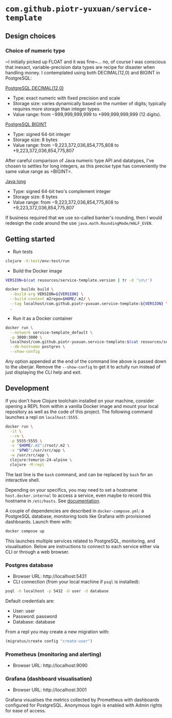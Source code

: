 # `com.github.piotr-yuxuan/service-template`

## Design choices

### Choice of numeric type

~I initially picked up FLOAT and it was fine~… no, of course I was
conscious that inexact, variable-precision data types are recipe for
disaster when handling money. I contemplated using both DECIMAL(12,0)
and BIGINT in PostgreSQL:

[PostgreSQL DECIMAL(12,0)](https://www.postgresql.org/docs/current/datatype-numeric.html)
- Type: exact numeric with fixed precision and scale
- Storage size: varies dynamically based on the number of digits; typically requires more storage than integer types.
- Value range: from −999,999,999,999 to +999,999,999,999 (12 digits).

[PostgreSQL BIGINT](https://www.postgresql.org/docs/current/datatype-numeric.html)
 - Type: signed 64-bit integer
 - Storage size: 8 bytes
 - Value range: from −9,223,372,036,854,775,808 to +9,223,372,036,854,775,807

After careful comparison of Java numeric type API and datatypes, I've
chosen to settles for long integers, as this precise type has
conveniently the same value range as =BIGINT=.

[Java long](https://docs.oracle.com/javase/tutorial/java/nutsandbolts/datatypes.html)
 - Type: signed 64-bit two's complement integer
 - Storage size: 8 bytes
 - Value range: from −9,223,372,036,854,775,808 to +9,223,372,036,854,775,807

If business required that we use so-called banker's rounding, then I
would redesign the code around the use
`java.math.RoundingMode/HALF_EVEN`.

## Getting started

- Run tests
``` zsh
clojure -X:test/env:test/run
```

- Build the Docker image
``` zsh
VERSION=$(cat resources/service-template.version | tr -d '\n\r')

docker buildx build \
  --build-arg VERSION=${VERSION} \
  --build-context m2repo=$HOME/.m2/ \
  --tag localhost/com.github.piotr-yuxuan.service-template:${VERSION} \
  .
```

- Run it as a Docker container
``` zsh
docker run \
  --network service-template_default \
  -p 3000:3000 \
  localhost/com.github.piotr-yuxuan.service-template:$(cat resources/service-template.version | tr -d '\n\r') \
  --db-hostname postgres \
  --show-config
```

Any option appended at the end of the command line above is passed
down to the uberjar. Remove the `--show-config` to get it to actully
run instead of just displaying the CLI help and exit.

## Development

If you don't have Clojure toolchain installed on your machine,
consider opening a REPL from within a vanilla Docker image and mount
your local repository as well as the code of this project. The
following command launches a repl on `localhost:5555`.

``` zsh
docker run \
  -it \
  --rm \
  -p 5555:5555 \
  -v "$HOME/.m2":/root/.m2 \
  -v "$PWD":/usr/src/app \
  -w /usr/src/app \
  clojure:temurin-24-alpine \
  clojure -M:repl
```

The last line is the `bash` command, and can be replaced by `bash` for
an interactive shell.

Depending on your specifics, you may need to set a hostname
`host.docker.internal` to access a service, even maybe to record this
hostname in `/etc/hosts`. See
[documentation](https://docs.docker.com/desktop/features/networking/#i-want-to-connect-from-a-container-to-a-service-on-the-host).

A couple of dependencies are described in `docker-compose.yml`: a
PostgreSQL database, monitoring tools like Grafana with provisioned
dashboards. Launch them with:

``` zsh
docker compose up
```

This launches multiple services related to PostgreSQL, monitoring, and
visualisation. Below are instructions to connect to each service
either via CLI or through a web browser.

### Postgres database

- Browser URL: http://localhost:5431
- CLI connection (from your local machine if `psql` is installed):

``` zsh
psql -h localhost -p 5432 -U user -d database
```

Default credentials are:
- User: user
- Password: password
- Database: database

From a repl you may create a new migration with:

``` clojure
(migratus/create config "create-user")
```

### Prometheus (monitoring and alerting)

- Browser URL: http://localhost:9090

### Grafana (dashboard visualisation)

- Browser URL: http://localhost:3001

Grafana visualises the metrics collected by Prometheus with dashboards
configured for PostgreSQL. Anonymous login is enabled with Admin
rights for ease of access.
